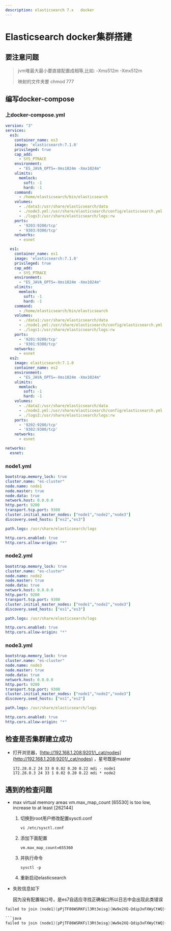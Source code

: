 ```yaml
---
description: elasticsearch 7.x   docker
---
```


# Elasticsearch docker集群搭建

## 要注意问题

> jvm堆最大最小要直接配置成相等,比如: -Xms512m -Xmx512m 
>
> 映射的文件夹要 chmod 777

## 编写docker-compose

### 上docker-compose.yml

```yaml
version: "3"
services:
  es3:
    container_name: es3
    image: 'elasticsearch:7.1.0'
    privileged: true
    cap_add:
      - SYS_PTRACE
    environment:
      - "ES_JAVA_OPTS=-Xms1024m -Xmx1024m"
    ulimits:
      memlock:
        soft: -1
        hard: -1
    command:
      - /home/elasticsearch/bin/elasticsearch
    volumes:
      - ./data3:/usr/share/elasticsearch/data
      - ./node3.yml:/usr/share/elasticsearch/config/elasticsearch.yml
      - ./logs3:/usr/share/elasticsearch/logs:rw
    ports:
      - '9203:9200/tcp'
      - '9303:9300/tcp'
    networks:
      - esnet

  es1:
    container_name: es1
    image: 'elasticsearch:7.1.0'
    privileged: true
    cap_add:
      - SYS_PTRACE
    environment:
      - "ES_JAVA_OPTS=-Xms1024m -Xmx1024m"
    ulimits:
      memlock:
        soft: -1
        hard: -1
    command:
      - /home/elasticsearch/bin/elasticsearch
    volumes:
      - ./data1:/usr/share/elasticsearch/data
      - ./node1.yml:/usr/share/elasticsearch/config/elasticsearch.yml
      - ./logs1:/usr/share/elasticsearch/logs:rw
    ports:
      - '9201:9200/tcp'
      - '9301:9300/tcp'
    networks:
      - esnet
  es2:
    image: elasticsearch:7.1.0
    container_name: es2
    environment:
      - "ES_JAVA_OPTS=-Xms1024m -Xmx1024m"
    ulimits:
      memlock:
        soft: -1
        hard: -1
    volumes:
      - ./data2:/usr/share/elasticsearch/data
      - ./node2.yml:/usr/share/elasticsearch/config/elasticsearch.yml
      - ./logs2:/usr/share/elasticsearch/logs:rw
    ports:
      - '9202:9200/tcp'
      - '9302:9300/tcp'
    networks:
      - esnet

networks:
  esnet:
```

### node1.yml

```yaml
bootstrap.memory_lock: true
cluster.name: "es-cluster"
node.name: node1
node.master: true
node.data: true
network.host: 0.0.0.0
http.port: 9200
transport.tcp.port: 9300
cluster.initial_master_nodes: ["node1","node2","node3"]
discovery.seed_hosts: ["es2","es3"]

path.logs: /usr/share/elasticsearch/logs

http.cors.enabled: true
http.cors.allow-origin: "*"
```

### node2.yml

```yaml
bootstrap.memory_lock: true
cluster.name: "es-cluster"
node.name: node2
node.master: true
node.data: true
network.host: 0.0.0.0
http.port: 9200
transport.tcp.port: 9300
cluster.initial_master_nodes: ["node1","node2","node3"]
discovery.seed_hosts: ["es1","es3"]

path.logs: /usr/share/elasticsearch/logs

http.cors.enabled: true
http.cors.allow-origin: "*"
```

### node3.yml

```yaml
bootstrap.memory_lock: true
cluster.name: "es-cluster"
node.name: node3
node.master: true
node.data: true
network.host: 0.0.0.0
http.port: 9200
transport.tcp.port: 9300
cluster.initial_master_nodes: ["node1","node2","node3"]
discovery.seed_hosts: ["es1","es2"]

path.logs: /usr/share/elasticsearch/logs

http.cors.enabled: true
http.cors.allow-origin: "*"
```

## 检查是否集群建立成功

* 打开浏览器，[http://192.168.1.208:9201/\_cat/nodes](http://192.168.1.208:9201/_cat/nodes) ，星号既是master



  ```text
  172.28.0.2 24 33 0 0.02 0.20 0.22 mdi - node1
  172.28.0.3 24 33 1 0.02 0.20 0.22 mdi * node2
  ```



## 遇到的检查问题

* max virtual memory areas vm.max\_map\_count \[65530\] is too low, increase to at least \[262144\]



  1. 切换到root用户修改配置sysctl.conf

     `vi /etc/sysctl.conf`

  2. 添加下面配置

     `vm.max_map_count=655360`

  3. 并执行命令

     `sysctl -p`

  4. 重新启动elasticsearch

* 失败信息如下

  因为没有配置端口号，是es7自适应寻找正确端口所以日志中会出现此类错误

```java
failed to join {node1}{pPjTF86WSRKFil3Rt3eisg}{Ww9e2XQ-Qdip3xFXWyCtWQ}{172.28.0.2}{172.28.0.2:9300}{ml.machine_memory=135189749760, xpack.installed=true, ml.max_open_jobs=20} with JoinRequest{sourceNode={node1}{pPjTF86WSRKFil3Rt3eisg}{Ww9e2XQ-Qdip3xFXWyCtWQ}{172.28.0.2}{172.28.0.2:9300}{ml.machine_memory=135189749760, xpack.installed=true, ml.max_open_jobs=20}, optionalJoin=Optional[Join{term=1, lastAcceptedTerm=0, lastAcceptedVersion=0, sourceNode={node1}{pPjTF86WSRKFil3Rt3eisg}{Ww9e2XQ-Qdip3xFXWyCtWQ}{172.28.0.2}{172.28.0.2:9300}{ml.machine_memory=135189749760, xpack.installed=true, ml.max_open_jobs=20}, targetNode={node1}{pPjTF86WSRKFil3Rt3eisg}{Ww9e2XQ-Qdip3xFXWyCtWQ}{172.28.0.2}{172.28.0.2:9300}{ml.machine_memory=135189749760, xpack.installed=true, ml.max_open_jobs=20}}]}" , "stacktrace": ["org.elasticsearch.transport.RemoteTransportException: [node1][172.28.0.2:9300][internal:cluster/coordination/join]", "Caused by: org.elasticsearch.cluster.coordination.CoordinationStateRejectedException: became follower", "at org.elasticsearch.cluster.coordination.JoinHelper$CandidateJoinAccumulator.lambda$close$3(JoinHelper.java:476) [elasticsearch-7.1.0.jar:7.1.0]", "at java.util.HashMap$Values.forEach(HashMap.java:976) [?:?]", "at org.elasticsearch.cluster.coordination.JoinHelper$CandidateJoinAccumulator.close(JoinHelper.java:476) [elasticsearch-7.1.0.jar:7.1.0]", "at org.elasticsearch.cluster.coordination.Coordinator.becomeFollower(Coordinator.java:600) [elasticsearch-7.1.0.jar:7.1.0]", "at org.elasticsearch.cluster.coordination.Coordinator.onFollowerCheckRequest(Coordinator.java:237) [elasticsearch-7.1.0.jar:7.1.0]", "at org.elasticsearch.cluster.coordination.FollowersChecker$2.doRun(FollowersChecker.java:187) [elasticsearch-7.1.0.jar:7.1.0]", "at org.elasticsearch.common.util.concurrent.ThreadContext$ContextPreservingAbstractRunnable.doRun(ThreadContext.java:751) [elasticsearch-7.1.0.jar:7.1.0]", "at org.elasticsearch.common.util.concurrent.AbstractRunnable.run(AbstractRunnable.java:37) [elasticsearch-7.1.0.jar:7.1.0]", "at java.util.concurrent.ThreadPoolExecutor.runWorker(ThreadPoolExecutor.java:1128) [?:?]", "at java.util.concurrent.ThreadPoolExecutor$Worker.run(ThreadPoolExecutor.java:628) [?:?]", "at java.lang.Thread.run(Thread.java:835) [?:?]"] }```

```java
failed to join {node1}{pPjTF86WSRKFil3Rt3eisg}{Ww9e2XQ-Qdip3xFXWyCtWQ}{172.28.0.2}{172.28.0.2:9300}{ml.machine_memory=135189749760, ml.max_open_jobs=20, xpack.installed=true} with JoinRequest{sourceNode={node2}{o9cl5VZ2R5OFScm6J_6Uxg}{IkRvRaHLSEecQ338oADlKA}{172.28.0.3}{172.28.0.3:9300}{ml.machine_memory=135189749760, xpack.installed=true, ml.max_open_jobs=20}, optionalJoin=Optional[Join{term=1, lastAcceptedTerm=0, lastAcceptedVersion=0, sourceNode={node2}{o9cl5VZ2R5OFScm6J_6Uxg}{IkRvRaHLSEecQ338oADlKA}{172.28.0.3}{172.28.0.3:9300}{ml.machine_memory=135189749760, xpack.installed=true, ml.max_open_jobs=20}, targetNode={node1}{pPjTF86WSRKFil3Rt3eisg}{Ww9e2XQ-Qdip3xFXWyCtWQ}{172.28.0.2}{172.28.0.2:9300}{ml.machine_memory=135189749760, ml.max_open_jobs=20, xpack.installed=true}}]}" , "stacktrace": ["org.elasticsearch.transport.NodeNotConnectedException: [node1][172.28.0.2:9300] Node not connected", "at org.elasticsearch.transport.ConnectionManager.getConnection(ConnectionManager.java:151) ~[elasticsearch-7.1.0.jar:7.1.0]", "at org.elasticsearch.transport.TransportService.getConnection(TransportService.java:558) ~[elasticsearch-7.1.0.jar:7.1.0]", "at org.elasticsearch.transport.TransportService.sendRequest(TransportService.java:530) [elasticsearch-7.1.0.jar:7.1.0]", "at org.elasticsearch.cluster.coordination.JoinHelper.sendJoinRequest(JoinHelper.java:278) [elasticsearch-7.1.0.jar:7.1.0]", "at org.elasticsearch.cluster.coordination.JoinHelper.sendJoinRequest(JoinHelper.java:211) [elasticsearch-7.1.0.jar:7.1.0]", "at org.elasticsearch.cluster.coordination.JoinHelper.lambda$new$2(JoinHelper.java:135) [elasticsearch-7.1.0.jar:7.1.0]", "at org.elasticsearch.xpack.security.transport.SecurityServerTransportInterceptor$ProfileSecuredRequestHandler$1.doRun(SecurityServerTransportInterceptor.java:251) [x-pack-security-7.1.0.jar:7.1.0]", "at org.elasticsearch.common.util.concurrent.AbstractRunnable.run(AbstractRunnable.java:37) [elasticsearch-7.1.0.jar:7.1.0]", "at org.elasticsearch.xpack.security.transport.SecurityServerTransportInterceptor$ProfileSecuredRequestHandler.messageReceived(SecurityServerTransportInterceptor.java:309) [x-pack-security-7.1.0.jar:7.1.0]", "at org.elasticsearch.transport.RequestHandlerRegistry.processMessageReceived(RequestHandlerRegistry.java:63) [elasticsearch-7.1.0.jar:7.1.0]", "at org.elasticsearch.transport.TcpTransport$RequestHandler.doRun(TcpTransport.java:1077) [elasticsearch-7.1.0.jar:7.1.0]", "at org.elasticsearch.common.util.concurrent.ThreadContext$ContextPreservingAbstractRunnable.doRun(ThreadContext.java:751) [elasticsearch-7.1.0.jar:7.1.0]", "at org.elasticsearch.common.util.concurrent.AbstractRunnable.run(AbstractRunnable.java:37) [elasticsearch-7.1.0.jar:7.1.0]", "at java.util.concurrent.ThreadPoolExecutor.runWorker(ThreadPoolExecutor.java:1128) [?:?]", "at java.util.concurrent.ThreadPoolExecutor$Worker.run(ThreadPoolExecutor.java:628) [?:?]", "at java.lang.Thread.run(Thread.java:835) [?:?]"] }```

